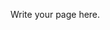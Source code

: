 <!--
.. title: Resume
.. slug: resume
.. date: 2019-04-07 00:11:48 UTC-04:00
.. tags: 
.. category: 
.. link: 
.. description: 
.. type: text
-->

Write your page here.
